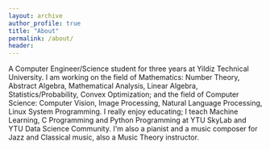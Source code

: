```yaml
---
layout: archive
author_profile: true
title: "About"
permalink: /about/
header:
---
```


A Computer Engineer/Science student for three years at Yildiz Technical University. I am working on the field of Mathematics: Number Theory, Abstract Algebra, Mathematical Analysis, Linear Algebra, Statistics/Probability, Convex Optimization; and the field of Computer Science: Computer Vision, Image Processing, Natural Language Processing, Linux System Programming.
I really enjoy educating; I teach Machine Learning, C Programming and Python Programming at YTU SkyLab and YTU Data Science Community.
I'm also a pianist and a music composer for Jazz and Classical music, also a Music Theory instructor.
